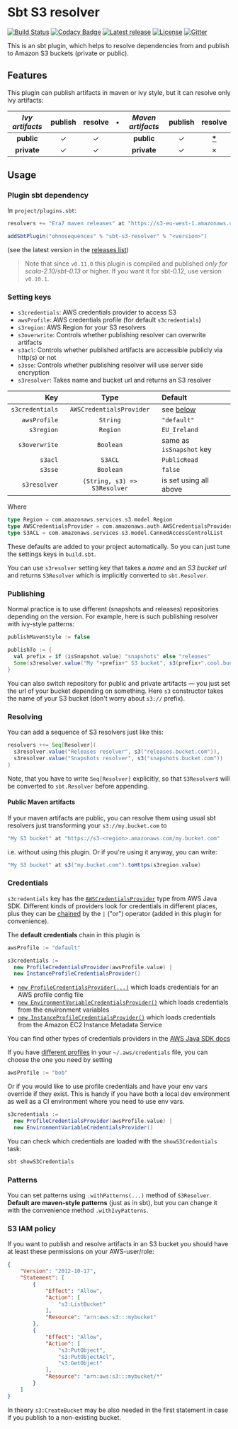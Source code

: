 # Sbt S3 resolver

[![Build Status](https://travis-ci.org/ohnosequences/sbt-s3-resolver.svg?branch=master)](https://travis-ci.org/ohnosequences/sbt-s3-resolver)
[![Codacy Badge](https://api.codacy.com/project/badge/grade/882bbf0e1ae64768b8932ea2bffa609b)](https://www.codacy.com/app/era7/sbt-s3-resolver)
[![Latest release](https://img.shields.io/github/release/ohnosequences/sbt-s3-resolver.svg)](https://github.com/ohnosequences/sbt-s3-resolver/releases/latest)
[![License](https://img.shields.io/badge/license-AGPLv3-blue.svg)](https://tldrlegal.com/license/gnu-affero-general-public-license-v3-%28agpl-3.0%29)
[![Gitter](https://img.shields.io/badge/contact-gitter_chat-dd1054.svg)](https://gitter.im/ohnosequences/sbt-s3-resolver)

This is an sbt plugin, which helps to resolve dependencies from and publish to Amazon S3 buckets (private or public).

## Features

This plugin can publish artifacts in maven or ivy style, but it can resolve only ivy artifacts:

| _Ivy artifacts_ | publish | resolve | • | _Maven artifacts_ | publish |             resolve              |
|:---------------:|:-------:|:-------:|:-:|:-----------------:|:-------:|:--------------------------------:|
|   **public**    |    ✓    |    ✓    |   |    **public**     |    ✓    | [__*__](#public-maven-artifacts) |
|   **private**   |    ✓    |    ✓    |   |    **private**    |    ✓    |                ✗                 |


## Usage

### Plugin sbt dependency

In `project/plugins.sbt`:

```scala
resolvers += "Era7 maven releases" at "https://s3-eu-west-1.amazonaws.com/releases.era7.com"

addSbtPlugin("ohnosequences" % "sbt-s3-resolver" % "<version>")
```

(see the latest version in the [releases list](https://github.com/ohnosequences/sbt-s3-resolver/releases))

> Note that since `v0.11.0` this plugin is compiled and published _only for scala-2.10/sbt-0.13_ or higher. If you want it for sbt-0.12, use version `v0.10.1`.

### Setting keys

* `s3credentials`: AWS credentials provider to access S3
* `awsProfile`: AWS credentials profile (for default `s3credentials`)
* `s3region`: AWS Region for your S3 resolvers
* `s3overwrite`: Controls whether publishing resolver can overwrite artifacts
* `s3acl`: Controls whether published artifacts are accessible publicly via http(s) or not
* `s3sse`: Controls whether publishing resolver will use server side encryption
* `s3resolver`: Takes name and bucket url and returns an S3 resolver

|             Key |             Type             | Default                   |
|----------------:|:----------------------------:|:--------------------------|
| `s3credentials` |   `AWSCredentialsProvider`   | see [below](#credentials) |
|    `awsProfile` |           `String`           | `"default"`               |
|      `s3region` |           `Region`           | `EU_Ireland`              |
|   `s3overwrite` |          `Boolean`           | same as `isSnapshot` key  |
|         `s3acl` |           `S3ACL`            | `PublicRead`              |
|         `s3sse` |          `Boolean`           | `false`                   |
|    `s3resolver` | `(String, s3) => S3Resolver` | is set using all above    |

Where

```scala
type Region = com.amazonaws.services.s3.model.Region
type AWSCredentialsProvider = com.amazonaws.auth.AWSCredentialsProvider
type S3ACL = com.amazonaws.services.s3.model.CannedAccessControlList
```

These defaults are added to your project automatically. So you can just tune the settings keys in `build.sbt`.

You can use `s3resolver` setting key that takes a _name_ and an _S3 bucket url_ and returns `S3Resolver` which is implicitly converted to `sbt.Resolver`.


### Publishing

Normal practice is to use different (snapshots and releases) repositories depending on the version. For example, here is such publishing resolver with ivy-style patterns:

```scala
publishMavenStyle := false

publishTo := {
  val prefix = if (isSnapshot.value) "snapshots" else "releases"
  Some(s3resolver.value("My "+prefix+" S3 bucket", s3(prefix+".cool.bucket.com")) withIvyPatterns)
}
```

You can also switch repository for public and private artifacts — you just set the url of your bucket depending on something. Here `s3` constructor takes the name of your S3 bucket (don't worry about `s3://` prefix).


### Resolving

You can add a sequence of S3 resolvers just like this:

```scala
resolvers ++= Seq[Resolver](
  s3resolver.value("Releases resolver", s3("releases.bucket.com")),
  s3resolver.value("Snapshots resolver", s3("snapshots.bucket.com"))
)
```

Note, that you have to write `Seq[Resolver]` explicitly, so that `S3Resolver`s will be converted to `sbt.Resolver` before appending.

#### Public Maven artifacts

If your maven artifacts are public, you can resolve them using usual sbt resolvers just transforming your `s3://my.bucket.com` to

```scala
"My S3 bucket" at "https://s3-<region>.amazonaws.com/my.bucket.com"
```

i.e. without using this plugin. Or if you're using it anyway, you can write:

```scala
"My S3 bucket" at s3("my.bucket.com").toHttps(s3region.value)
```


### Credentials

`s3credentials` key has the [`AWSCredentialsProvider`](http://docs.aws.amazon.com/AWSJavaSDK/latest/javadoc/com/amazonaws/auth/AWSCredentialsProvider.html) type from AWS Java SDK. Different kinds of providers look for credentials in different places, plus they can be [chained](http://docs.aws.amazon.com/AWSJavaSDK/latest/javadoc/com/amazonaws/auth/AWSCredentialsProviderChain.html) by the `|` ("or") operator (added in this plugin for convenience).

The **default credentials** chain in this plugin is

```scala
awsProfile := "default"

s3credentials :=
  new ProfileCredentialsProvider(awsProfile.value) |
  new InstanceProfileCredentialsProvider()
```

* [`new ProfileCredentialsProvider(...)`](http://docs.aws.amazon.com/AWSJavaSDK/latest/javadoc/com/amazonaws/auth/ProfileCredentialsProvider.html) which loads credentials for an AWS profile config file
* [`new EnvironmentVariableCredentialsProvider()`](http://docs.aws.amazon.com/AWSJavaSDK/latest/javadoc/com/amazonaws/auth/EnvironmentVariableCredentialsProvider.html) which loads credentials from the environment variables
* [`new InstanceProfileCredentialsProvider()`](http://docs.aws.amazon.com/AWSJavaSDK/latest/javadoc/com/amazonaws/auth/InstanceProfileCredentialsProvider.html) which loads credentials from the Amazon EC2 Instance Metadata Service

You can find other types of credentials providers in the [AWS Java SDK docs](http://docs.aws.amazon.com/AWSJavaSDK/latest/javadoc/com/amazonaws/auth/AWSCredentialsProvider.html)

If you have [different profiles](http://docs.aws.amazon.com/AWSSdkDocsJava/latest/DeveloperGuide/credentials.html#credentials-file-format) in your `~/.aws/credentials` file, you can choose the one you need by setting

```scala
awsProfile := "bob"
```

Or if you would like to use profile credentials and have your env vars override if they exist.  This is handy if you have both a local dev environment as well as a CI environment where you need to use env vars.

```scala
s3credentials :=
  new ProfileCredentialsProvider(awsProfile.value) |
  new EnvironmentVariableCredentialsProvider()
```    

You can check which credentials are loaded with the `showS3Credentials` task:

```bash
sbt showS3Credentials
```


### Patterns

You can set patterns using `.withPatterns(...)` method of `S3Resolver`. **Default are maven-style patterns** (just as in sbt), but you can change it with the convenience method `.withIvyPatterns`.


### S3 IAM policy

If you want to publish and resolve artifacts in an S3 bucket you should have at least these permissions on your AWS-user/role:

```json
{
    "Version": "2012-10-17",
    "Statement": [
        {
            "Effect": "Allow",
            "Action": [
                "s3:ListBucket"
            ],
            "Resource": "arn:aws:s3:::mybucket"
        },
        {
            "Effect": "Allow",
            "Action": [
                "s3:PutObject",
                "s3:PutObjectAcl",
                "s3:GetObject"
            ],
            "Resource": "arn:aws:s3:::mybucket/*"
        }
    ]
}
```

In theory `s3:CreateBucket` may be also needed in the first statement in case if you publish to a non-existing bucket.
